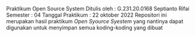 Praktikum Open Source System Ditulis oleh : G.231.20.0168 Septianto
Rifai Semester : 04 Tanggal Praktikum : 22 oktober 2022 Repositori ini
merupakan hasil praktikum *Open Syource Syestem* yang nantinya dapat
digunakan untuk menyimpan semua koding-koding yang dibuat
